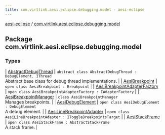 ```yaml
---
title: com.virtlink.aesi.eclipse.debugging.model - aesi-eclipse
---
```


[aesi-eclipse](../index.html) / [com.virtlink.aesi.eclipse.debugging.model](.)

## Package com.virtlink.aesi.eclipse.debugging.model

### Types

| [AbstractDebugThread](-abstract-debug-thread/index.html) | `abstract class AbstractDebugThread : DebugElement, IThread`<br>Abstract base class for debug thread implementations. |
| [AesiBreakpoint](-aesi-breakpoint/index.html) | `open class AesiBreakpoint : Breakpoint` |
| [AesiBreakpointAdapterFactory](-aesi-breakpoint-adapter-factory/index.html) | `open class AesiBreakpointAdapterFactory : IAdapterFactory` |
| [AesiBreakpointManager](-aesi-breakpoint-manager/index.html) | `class AesiBreakpointManager`<br>Manages breakpoints. |
| [AesiDebugElement](-aesi-debug-element/index.html) | `open class AesiDebugElement : DebugElement`<br>A debug element. |
| [AesiLineBreakpointAdapter](-aesi-line-breakpoint-adapter/index.html) | `open class AesiLineBreakpointAdapter : IToggleBreakpointsTarget` |
| [AesiStackFrame](-aesi-stack-frame/index.html) | `open class AesiStackFrame : AbstractStackFrame`<br>A stack frame. |

